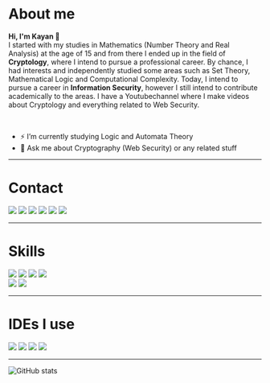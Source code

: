 <h1>About me</h1>
<div>
<p><strong>Hi, I'm Kayan 👋 </strong><br> I started with my studies in Mathematics (Number Theory and Real Analysis) at the age of 15 and from there I ended up in the field of <b>Cryptology</b>, where I intend to pursue a professional career. By chance, I had interests and independently studied some areas such as Set Theory, Mathematical Logic and Computational Complexity. Today, I intend to pursue a career in <b>Information Security</b>, however I still intend to contribute academically to the areas. I have a Youtubechannel where I make videos about Cryptology and everything related to Web Security.
 </p><br>
 
* ⚡ I’m currently studying Logic and Automata Theory <br>
* 💬 Ask me about Cryptography (Web Security) or any related stuff<br>
 
</div>

---

<h1>Contact</h1>
<div>
 <a href="https://www.instagram.com/kayantchian"><img src="https://img.shields.io/badge/Instagram-E4405F?style=for-the-badge&logo=instagram&logoColor=white" /></a>
 <a href="kayantchian@protonmail.com"><img src="https://img.shields.io/badge/ProtonMail-8B89CC?style=for-the-badge&logo=protonmail&logoColor=white" /></a>
 <a href="https://www.youtube.com/c/kayann"><img src="https://img.shields.io/badge/YouTube-FF0000?style=for-the-badge&logo=youtube&logoColor=white" /></a>
 <a href="https://facebook.com/kayantchian"><img src="https://img.shields.io/badge/Facebook-1877F2?style=for-the-badge&logo=facebook&logoColor=white" /></a>
 <a href="discordapp.com/users/391385020381528065"><img src="https://img.shields.io/badge/Discord-5865F2?style=for-the-badge&logo=discord&logoColor=white" /></a>
 <a href="https://math.stackexchange.com/users/712437/kayan-tchian"><img src="https://img.shields.io/badge/StackExchange-%23ffffff.svg?&style=for-the-badge&logo=StackExchange&logoColor=white" /></a>
 
</div>

---

<h1>Skills</h1>
<div class="center">
<img src="https://img.shields.io/badge/Python-FFD43B?style=for-the-badge&logo=python&logoColor=blue"/>
<img src="https://img.shields.io/badge/C%2B%2B-00599C?style=for-the-badge&logo=c%2B%2B&logoColor=white"/>
<img src="https://img.shields.io/badge/java-%23ED8B00.svg?style=for-the-badge&logo=java&logoColor=white"/>
<img src="https://img.shields.io/badge/latex-%23008080.svg?style=for-the-badge&logo=latex&logoColor=white"/>
 <br>
<img src="https://img.shields.io/badge/mysql-%2300f.svg?style=for-the-badge&logo=mysql&logoColor=white"/>
<img src="https://img.shields.io/badge/Kali_Linux-557C94?style=for-the-badge&logo=kali-linux&logoColor=white"/>
</div>

---

<h1>IDEs I use</h1>
<div>
<img src="https://img.shields.io/badge/Eclipse-2C2255?style=for-the-badge&logo=eclipse&logoColor=white"/>
<img src="https://img.shields.io/badge/PyCharm-000000.svg?&style=for-the-badge&logo=PyCharm&logoColor=white"/>
<img src="https://img.shields.io/badge/VSCode-0078D4?style=for-the-badge&logo=visual%20studio%20code&logoColor=white"/>
<img src="https://img.shields.io/badge/Arduino_IDE-00979D?style=for-the-badge&logo=arduino&logoColor=white"/>
</div>

---

![GitHub stats](https://github-readme-stats.vercel.app/api?username=anuraghazra&show_icons=true&theme=tokyonight)
